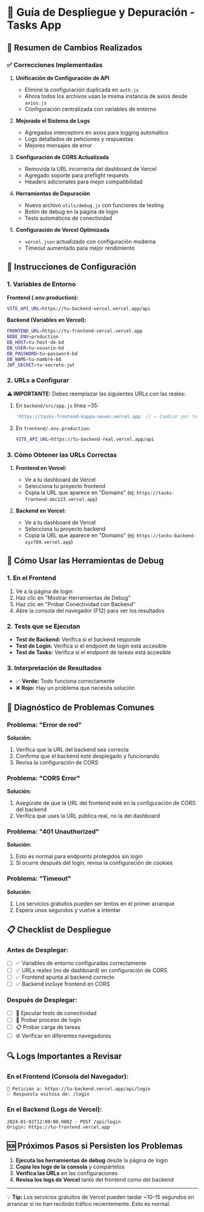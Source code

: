# 🚀 Guía de Despliegue y Depuración - Tasks App

## 📝 Resumen de Cambios Realizados

### ✅ Correcciones Implementadas

1. **Unificación de Configuración de API**
   - Eliminé la configuración duplicada en `auth.js`
   - Ahora todos los archivos usan la misma instancia de axios desde `axios.js`
   - Configuración centralizada con variables de entorno

2. **Mejorado el Sistema de Logs**
   - Agregados interceptors en axios para logging automático
   - Logs detallados de peticiones y respuestas
   - Mejores mensajes de error

3. **Configuración de CORS Actualizada**
   - Removida la URL incorrecta del dashboard de Vercel
   - Agregado soporte para preflight requests
   - Headers adicionales para mejor compatibilidad

4. **Herramientas de Depuración**
   - Nuevo archivo `utils/debug.js` con funciones de testing
   - Botón de debug en la página de login
   - Tests automáticos de conectividad

5. **Configuración de Vercel Optimizada**
   - `vercel.json` actualizado con configuración moderna
   - Timeout aumentado para mejor rendimiento

## 🔧 Instrucciones de Configuración

### 1. Variables de Entorno

**Frontend (.env.production):**
```bash
VITE_API_URL=https://tu-backend-vercel.vercel.app/api
```

**Backend (Variables en Vercel):**
```bash
FRONTEND_URL=https://tu-frontend-vercel.vercel.app
NODE_ENV=production
DB_HOST=tu-host-de-bd
DB_USER=tu-usuario-bd
DB_PASSWORD=tu-password-bd
DB_NAME=tu-nombre-bd
JWT_SECRET=tu-secreto-jwt
```

### 2. URLs a Configurar

**⚠️ IMPORTANTE:** Debes reemplazar las siguientes URLs con las reales:

1. En `backend/src/app.js` línea ~35:
   ```javascript
   'https://tasks-frontend-kappa-seven.vercel.app' // ← Cambiar por tu URL real
   ```

2. En `frontend/.env.production`:
   ```bash
   VITE_API_URL=https://tu-backend-real.vercel.app/api
   ```

### 3. Cómo Obtener las URLs Correctas

1. **Frontend en Vercel:**
   - Ve a tu dashboard de Vercel
   - Selecciona tu proyecto frontend
   - Copia la URL que aparece en "Domains" (ej: `https://tasks-frontend-abc123.vercel.app`)

2. **Backend en Vercel:**
   - Ve a tu dashboard de Vercel
   - Selecciona tu proyecto backend
   - Copia la URL que aparece en "Domains" (ej: `https://tasks-backend-xyz789.vercel.app`)

## 🧪 Cómo Usar las Herramientas de Debug

### 1. En el Frontend

1. Ve a la página de login
2. Haz clic en "Mostrar Herramientas de Debug"
3. Haz clic en "Probar Conectividad con Backend"
4. Abre la consola del navegador (F12) para ver los resultados

### 2. Tests que se Ejecutan

- **Test de Backend:** Verifica si el backend responde
- **Test de Login:** Verifica si el endpoint de login está accesible
- **Test de Tasks:** Verifica si el endpoint de tareas está accesible

### 3. Interpretación de Resultados

- ✅ **Verde:** Todo funciona correctamente
- ❌ **Rojo:** Hay un problema que necesita solución

## 🐛 Diagnóstico de Problemas Comunes

### Problema: "Error de red"
**Solución:**
1. Verifica que la URL del backend sea correcta
2. Confirma que el backend esté desplegado y funcionando
3. Revisa la configuración de CORS

### Problema: "CORS Error"
**Solución:**
1. Asegúrate de que la URL del frontend esté en la configuración de CORS del backend
2. Verifica que uses la URL pública real, no la del dashboard

### Problema: "401 Unauthorized"
**Solución:**
1. Esto es normal para endpoints protegidos sin login
2. Si ocurre después del login, revisa la configuración de cookies

### Problema: "Timeout"
**Solución:**
1. Los servicios gratuitos pueden ser lentos en el primer arranque
2. Espera unos segundos y vuelve a intentar

## 📋 Checklist de Despliegue

### Antes de Desplegar:

- [ ] ✅ Variables de entorno configuradas correctamente
- [ ] ✅ URLs reales (no de dashboard) en configuración de CORS
- [ ] ✅ Frontend apunta al backend correcto
- [ ] ✅ Backend incluye frontend en CORS

### Después de Desplegar:

- [ ] 🧪 Ejecutar tests de conectividad
- [ ] 🔐 Probar proceso de login
- [ ] 📋 Probar carga de tareas
- [ ] 🌐 Verificar en diferentes navegadores

## 🔍 Logs Importantes a Revisar

### En el Frontend (Consola del Navegador):
```
🚀 Petición a: https://tu-backend.vercel.app/api/login
✅ Respuesta exitosa de: /login
```

### En el Backend (Logs de Vercel):
```
2024-01-01T12:00:00.000Z - POST /api/login
Origin: https://tu-frontend.vercel.app
```

## 🆘 Próximos Pasos si Persisten los Problemas

1. **Ejecuta las herramientas de debug** desde la página de login
2. **Copia los logs de la consola** y compártelos
3. **Verifica las URLs** en las configuraciones
4. **Revisa los logs de Vercel** tanto del frontend como del backend

---

💡 **Tip:** Los servicios gratuitos de Vercel pueden tardar ~10-15 segundos en arrancar si no han recibido tráfico recientemente. Esto es normal.

